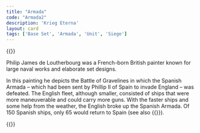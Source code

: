 ```yaml
---
title: "Armada"
code: "Armada2"
description: 'Krieg Eterna'
layout: card
tags: ['Base Set', 'Armada', 'Unit', 'Siege']
---
```

{{<card-detail-page title="Armada2" artwork="Spanish Armada by Philip James de Loutherbourg (1796)" >}}
<p class="rule-paragraph">
Philip James de Loutherbourg was a French-born British painter known for large naval works and elaborate set designs. 
</p>
<p class="rule-paragraph">
In this painting he depicts the Battle of Gravelines in which the Spanish Armada – which had been sent by Phillip II of Spain to invade England – was defeated.  The English fleet, although smaller, consisted of ships that were more maneuverable and could carry more guns.  With the faster ships and some help from the weather, the English broke up the Spanish Armada.  Of 150 Spanish ships, only 65 would return to Spain (see also  {{<cardlink name="Spy" code="spy">}}).
</p>
{{</card-detail-page>}}